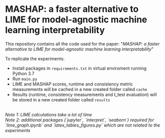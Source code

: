 # MASHAP: a faster alternative to LIME for model-agnostic machine learning interpretability

This repository contains all the code used for the paper: "*MASHAP: a faster alternative to LIME for model-agnostic machine learning interpretability*"

To replicate the experiments:
* Install packages in `requirements.txt` in virtual enviroment running Python 3.7
* Run `main.py`
* LIME and MASHAP scores, runtime and consistency metric measurements will be cached in a new created folder called `cache`
* Results (runtime, consistency measurements and t_test evaluation) will be stored in a new created folder called `results`

<br>
<i>Note 1: LIME calculations take a lot of time</i> <br>
<i>Note 2: additional packages (`jupyter`, `interpret`, `seaborn`) required for `lime_graph.ipynb` and `latex_tables_figures.py` which are not related to the experiments </i>
